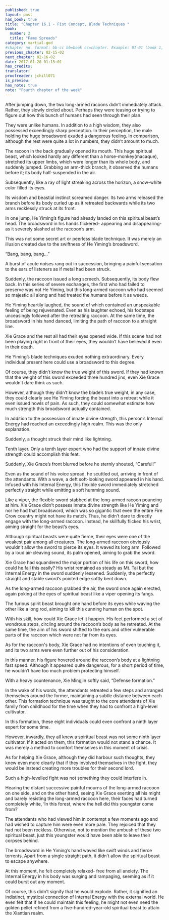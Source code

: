 ```yaml
---
published: true
layout: post
has_book: true
title: "Chapter 16.1 - Fist Concept, Blade Techniques "
book:
  number: 2
  title: "Fame Spreads"
category: martial-god
#chapter no. format: bb-cc bb=book cc=chapter. Example: 01-01 (book 1, chapter 1)
previous_chapter: 02-15-02
next_chapter: 02-16-02
date: 2017-01-28 01:15:01 
has_credits:
translator:
proofreader: jchill071
is_preview: 
has_note: true
note: "Fourth chapter of the week"
---
```

After jumping down, the two long-armed racoons didn’t immediately attack. Rather, they slowly circled about. Perhaps they were teasing or trying to figure out how this bunch of humans had seen through their plan.

They were unlike humans. In addition to a high wisdom, they also possessed exceedingly sharp perception. In their perception, the male holding the huge broadsword exuded a dangerous feeling. In comparison, although the rest were quite a lot in numbers, they didn’t amount to much.
<!--more-->

The racoon in the back gradually opened its mouth. This huge spiritual beast, which looked hardly any different than a horse-monkey(macaque), stretched its upper limbs, which were longer than its whole body, and suddenly jumped. Grabbing an arm-thick branch, it observed the humans before it; its body half-suspended in the air.

Subsequently, like a ray of light streaking across the horizon, a snow-white color filled its eyes.

Its wisdom and beastial instinct screamed danger. Its two arms released the branch before its body curled up as it retreated backwards while its two arms recklessly struck at its front.

In one jump, He Yiming’s figure had already landed on this spiritual beast’s head. The broadsword in his hands flickered- appearing and disappearing- as it severely slashed at the raccoon’s arm.

This was not some secret art or peerless blade technique. It was merely an illusion created due to the swiftness of He Yiming’s broadsword.   

“Bang, bang, bang…”

A burst of acute noises rang out in succession, bringing a painful sensation to the ears of listeners as if metal had been struck.

Suddenly, the raccoon issued a long screech. Subsequently, its body flew back. In this series of severe exchanges, the first who had failed to preserve was not He Yiming, but this long-armed raccoon who had seemed so majestic all along and had treated the humans before it as weeds.

He Yiming heartily laughed, the sound of which contained an unspeakable feeling of being rejuvenated. Even as his laughter echoed, his footsteps unceasingly followed after the retreating raccoon. At the same time, the broadsword in his hand danced, limiting the path of raccoon to a straight line.

Xie Grace and the rest all had their eyes opened wide. If this scene had not been playing right in front of their eyes, they wouldn’t have believed it even in their death.

He Yiming’s blade techniques exuded nothing extraordinary. Every individual present here could use a broadsword to this degree.

Of course, they didn’t know the true weight of this sword. If they had known that the weight of this sword exceeded three hundred jins, even Xie Grace wouldn’t dare think as such.

However, although they didn’t know the blade’s true weight, in any case, they could clearly see He Yiming forcing the beast into a retreat while it even issued howls of pain. As such, they could somewhat estimate how much strength this broadsword actually contained.

In addition to the possession of innate divine strength, this person’s Internal Energy had reached an exceedingly high realm. This was the only explanation.

Suddenly, a thought struck their mind like lightning.

Tenth layer. Only a tenth layer expert who had the support of innate divine strength could accomplish this feat.

Suddenly, Xie Grace’s front blurred before he sternly shouted, “Careful!”

 Even as the sound of his voice spread, he scuttled out, arriving in front of the attendants. With a wave, a deft soft-looking sword appeared in his hand. Infused with his Internal Energy, this flexible sword immediately stretched perfectly straight while emitting a soft humming sound.

Like a viper, the flexible sword stabbed at the long-armed racoon pouncing at him. Xie Grace didn’t possess innate divine strength like He Yiming and nor he had that broadsword, which was so gigantic that even the entire Fire Crow country might not have its match. Thus, he didn’t dare to directly engage with the long-armed raccoon. Instead, he skillfully flicked his wrist, aiming straight for the beast’s eyes.

Although spiritual beasts were quite fierce, their eyes were one of the weakest pair among all creatures. The long-armed raccoon obviously wouldn’t allow the sword to pierce its eyes. It waved its long arm. Followed by a loud air-cleaving sound, its palm opened, aiming to grab the sword.

Xie Grace had squandered the major portion of his life on this sword, how could he fail this easily? His wrist remained as steady as Mt. Tai but the Internal Energy in the sword suddenly lessened. Suddenly, the perfectly straight and stable sword’s pointed edge softly bent down. 

As the long-armed raccoon grabbed the air, the sword once again erected, again poking at the eyes of spiritual beast like a viper opening its fangs.

The furious spirit beast brought one hand before its eyes while waving the other like a long rod, aiming to kill this cunning human on the spot.

With his skill, how could Xie Grace let it happen. His feet performed a set of wondrous steps, circling around the raccoon’s body as he retreated. At the same time, the aim of his sword shifted to the ears and other vulnerable parts of the raccoon which were not far from its eyes.

As for the raccoon's body, Xie Grace had no intentions of even touching it, and its two arms were even further out of his consideration.

In this manner, his figure hovered around the raccoon’s body at a lightning fast speed. Although it appeared quite dangerous, for a short period of time, he wouldn’t have too much problem protecting himself.

With a heavy countenance, Xie Mingjin softly said, “Defense formation.”

In the wake of his words, the attendants retreated a few steps and arranged themselves around the former, maintaining a subtle distance between each other. This formation technique was taught to the core attendants of Xie family from childhood for the time when they had to confront a high-level cultivator.

In this formation, these eight individuals could even confront a ninth layer expert for some time.

However, inwardly, they all knew a spiritual beast was  not some ninth layer cultivator. If it acted on them, this formation would not stand a chance. It was merely a method to comfort themselves in this moment of crisis.

As for helping Xie Grace, although they did harbour such thoughts, they knew even more clearly that if they involved themselves in the fight, they would be instead creating more troubles for their second lord.

Such a high-levelled fight was not something they could interfere in.

Hearing the distant successive painful mourns of the long-armed raccoon on one side, and on the other hand, seeing Xie Grace exerting all his might and barely resisting the long-armed raccoon here, their faces had turned completely white, ‘In this forest, where the hell did this youngster come from?’

The attendants who had viewed him in contempt a few moments ago and had wished to capture him were even more pale. They rejoiced that they had not been reckless. Otherwise, not to mention the ambush of these two spiritual beast, just this youngster would have been able to leave their corpses behind.

The broadsword in He Yiming’s hand waved like swift winds and fierce torrents. Apart from a single straight path, it didn’t allow the spiritual beast to escape anywhere.

At this moment, he felt completely relaxed- free from all anxiety. The Internal Energy in his body was surging and rampaging, seeming as if it could burst out any moment.

Of course, this didn’t signify that he would explode. Rather, it signified an indistinct, mystical connection of Internal Energy with the external world. He even felt that if he could maintain this feeling, he might not even need the golden pellet refined from a five-hundred-year-old spiritual beast to attain the Xiantian realm.




